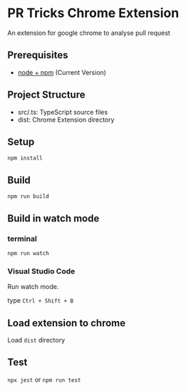 # PR Tricks Chrome Extension

An extension for google chrome to analyse pull request

## Prerequisites

* [node + npm](https://nodejs.org/) (Current Version)

## Project Structure

* src/.ts: TypeScript source files
* dist: Chrome Extension directory

## Setup

```
npm install
```

## Build

```
npm run build
```

## Build in watch mode

### terminal

```
npm run watch
```

### Visual Studio Code

Run watch mode.

type `Ctrl + Shift + B`

## Load extension to chrome

Load `dist` directory

## Test
`npx jest` or `npm run test`
